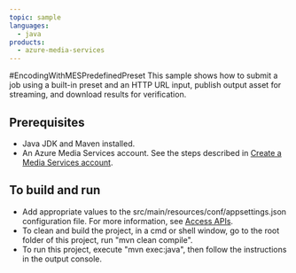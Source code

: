 ```yaml
---
topic: sample
languages:
  - java
products:
  - azure-media-services
---
```


#EncodingWithMESPredefinedPreset
This sample shows how to submit a job using a built-in preset and an HTTP URL input, publish output asset for streaming, and download results for verification.

## Prerequisites
  * Java JDK and Maven installed.
  * An Azure Media Services account. See the steps described in [Create a Media Services account](https://docs.microsoft.com/azure/media-services/latest/create-account-cli-quickstart).

## To build and run
  * Add appropriate values to the src/main/resources/conf/appsettings.json configuration file. For more information, see [Access APIs](https://docs.microsoft.com/azure/media-services/latest/access-api-cli-how-to).
  * To clean and build the project, in a cmd or shell window, go to the root folder of this project, run "mvn clean compile".
  * To run this project, execute "mvn exec:java", then follow the instructions in the output console.